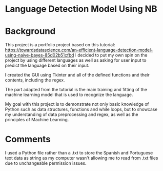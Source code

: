 # Language Detection Model Using NB

# Background
This project is a portfolio project based on this tutorial: https://towardsdatascience.com/an-efficient-language-detection-model-using-naive-bayes-85d02b51cfbd
I decided to put my own spin on the project by using different languages as well as asking for user input to predict the language based on their input. 

I created the GUI using Tkinter and all of the defined functions and their contents, including the regex.

The part adapted from the tutorial is the main training and fitting of the machine learning model that is used to recognize the language. 

My goal with this project is to demonstrate not only basic knowledge of Python such as data structures, functions and while loops, but to showcase my understanding of data preprocessing and regex, as well as the principles of Machine Learning.

# Comments
I used a Python file rather than a .txt to store the Spanish and Portuguese text data as string as my computer wasn't allowing me to read from .txt files due to unchangeable permission issues. 

